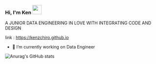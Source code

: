### Hi, I'm Ken <img src="https://raw.githubusercontent.com/MartinHeinz/MartinHeinz/master/wave.gif" width="30px">

A JUNIOR DATA ENGINEERING 
IN LOVE WITH INTEGRATING CODE AND DESIGN

link : https://kenzchiro.github.io

- 🔭 I’m currently working on Data Engineer

![Anurag's GitHub stats](https://github-readme-stats.vercel.app/api?username=kenzchiro&show_icons=true&theme=dracula)
<!--
All inbuilt themes :-
dark, radical, merko, gruvbox, tokyonight, onedark, cobalt, synthwave, highcontrast, dracula
-->
<!--
**kenzchiro/kenzchiro** is a ✨ _special_ ✨ repository because its `README.md` (this file) appears on your GitHub profile.

Here are some ideas to get you started:

- 🔭 I’m currently working on ...
- 🌱 I’m currently learning ...
- 👯 I’m looking to collaborate on ...
- 🤔 I’m looking for help with ...
- 💬 Ask me about ...
- 📫 How to reach me: ...
- 😄 Pronouns: ...
- ⚡ Fun fact: ...
-->

